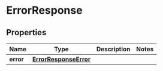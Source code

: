 

# ErrorResponse


## Properties

| Name | Type | Description | Notes |
|------------ | ------------- | ------------- | -------------|
|**error** | [**ErrorResponseError**](ErrorResponseError.md) |  |  |



